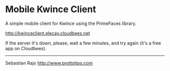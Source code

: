 Mobile Kwince Client
====================

A simple mobile client for Kwince using the PrimeFaces library.

http://kwinceclient.elecay.cloudbees.net

If the server it's down, please, wait a few minutes, and try again (it's a free app on Cloudbees).

---
Sebastian Rajo
http://www.prottotipo.com